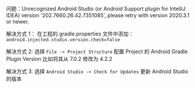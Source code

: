 问题：Unrecognized Android Studio (or Android Support plugin for IntelliJ IDEA) version '202.7660.26.42.7351085', please retry with version 2020.3.1 or newer.

解决方式 1：
 在工程的 gradle.properties 文件中添加：
 `android.injected.studio.version.check=false`

解决方式 2:
 选择 `File -> Project Structure` 配置 Project 的 Android Gradle Plugin Version
 比如将其从 7.0.2 修改为 4.2.2

解决方式 3:
 选择 `Android Studio -> Check for Updates` 更新 Android Studio 的版本